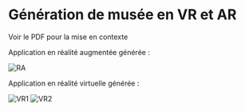 # Génération de musée en VR et AR

Voir le PDF pour la mise en contexte

Application en réalité augmentée générée :

![RA](https://user-images.githubusercontent.com/43220602/105609932-c96c2d00-5dac-11eb-8ea0-4352f7c40241.png)

Application en réalité virtuelle générée :

![VR1](https://user-images.githubusercontent.com/43220602/105609939-d12bd180-5dac-11eb-8a48-3a2ac33d8e43.png)
![VR2](https://user-images.githubusercontent.com/43220602/105609945-da1ca300-5dac-11eb-9e50-7bdeecbc113e.png)
